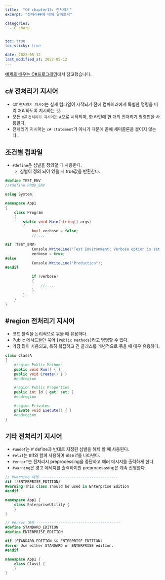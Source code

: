 ```yaml
---
title:  "C# chapter15: 전처리기"
excerpt: "전처리##에 대해 알아보자"

categories:
  - C sharp


toc: true
toc_sticky: true

date: 2022-05-12
last_modified_at: 2022-05-12
---
```

[예제로 배우는 C#프로그래밍](http://www.csharpstudy.com/CSharp/CSharp-preprocessor.aspx)에서 참고했습니다.

## c# 전처리기 지시어

  - c# `전처리기 지시어`는 실제 컴파일이 시작되기 전에 컴파이러에게 특별한 명령을 미리 처리하도록 지시하는 것.
  - 모든 c# `전처리기 지시어`는 `#`으로 시작되며, 한 라인에 한 개의 전처리기 명령만을 사용한다.
  - 전처리기 지시어는 `c# statement`가 아니기 때문에 끝에 세미콜론을 붙이지 않는다.


## 조건별 컴파일

  - `#define`은 심벌을 정의할 때 사용한다.
    - 심벌이 정의 되어 있을 시 true값을 반환한다.

  ```c#
  #define TEST_ENV
  //#define PROD_ENV

  using System;

  namespace App1
  {
      class Program
      {
          static void Main(string[] args)
          {
              bool verbose = false;
              // ...

  #if (TEST_ENV)
              Console.WriteLine("Test Environment: Verbose option is set.");
              verbose = true;
  #else
              Console.WriteLine("Production");
  #endif

              if (verbose)
              {
                  //....
              }
          }
      }
  }
  ```

## #region 전처리기 지시어

  - 코드 블럭을 논리적으로 묶을 때 유용하다.
  - Public 메서드들만 묶어 `[Public Methods]`라고 명명할 수 있다.
  - 가장 많이 사용되고, 특히 복잡하고 긴 클래스를 개념적으로 묶을 때 매우 유용하다.

  ```c#
  class ClassA
  {
      #region Public Methods        
      public void Run() { }
      public void Create() { }        
      #endregion

      #region Public Properties
      public int Id { get; set; }
      #endregion

      #region Privates
      private void Execute() { }
      #endregion
  }
  ```

## 기타 전처리기 지시어

  - `#undef`는 # define과 반대로 지정된 심벌을 해제 할 때 사용된다.
  - `#elif`는 #if와 함께 사용하여 else if를 나타낸다.
  - `#error"`는 전처리시 preprocessing을 중단하고 에러 메시지를 출력하게 한다.
  - `#warning`은 경고 메세지를 출력하지만 preprocesssing은 계속 진행한다.

  ```c#
  // #warning 예제 -----------------------------------
  #if (!ENTERPRISE_EDITION)
  #warning This class should be used in Enterprise Edition
  #endif

  namespace App1 {
      class EnterpriseUtility {
      }
  }

  // #error 예제 --------------------------------------
  #define STANDARD_EDITION
  #define ENTERPRISE_EDITION

  #if (STANDARD_EDITION && ENTERPRISE_EDITION)
  #error Use either STANDARD or ENTERPRISE edition.
  #endif

  namespace App1 {
      class Class1 {
      }
  }
  ```
